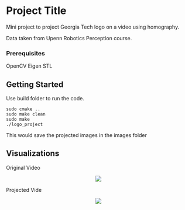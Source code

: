 # Project Title

Mini project to project Georgia Tech logo on a video using homography.

Data taken from Upenn Robotics Perception course.

### Prerequisites

OpenCV
Eigen
STL


## Getting Started

Use build folder to run the code.

```
sudo cmake ..
sudo make clean
sudo make
./logo_project

```
This would save the projected images in the images folder

## Visualizations

Original Video

<p align="center">
  <img src="https://github.com/siddharth691/GeorgiaTech-Logo-Projection/blob/master/initial.avi">
</p>

Projected Vide

<p align="center">
  <img src="https://github.com/siddharth691/GeorgiaTech-Logo-Projection/blob/master/final.avi">
</p>	

